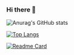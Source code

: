 ### Hi there 👋
![Anurag's GitHub stats](https://github-readme-stats.vercel.app/api?username=violetapugliese&show_icons=true&theme=tokyonight)

[![Top Langs](https://github-readme-stats.vercel.app/api/top-langs/?username=violetapugliese)](https://github.com/violetapugliese/mostras-del-rock)


[![Readme Card](https://github-readme-stats.vercel.app/api/pin/?username=violetapugliese&repo=AC-landing)](https://github.com/violetapugliese/AC-landing)


<!--
**violetapugliese/violetapugliese** is a ✨ _special_ ✨ repository because its `README.md` (this file) appears on your GitHub profile.

Here are some ideas to get you started:

- 🔭 I’m currently working on ...
- 🌱 I’m currently learning ...
- 👯 I’m looking to collaborate on ...
- 🤔 I’m looking for help with ...
- 💬 Ask me about ...
- 📫 How to reach me: ...
- 😄 Pronouns: ...
- ⚡ Fun fact: ...
-->
